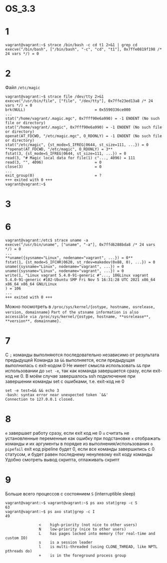 # OS_3.3
# 1
```
vagrant@vagrant:~$ strace /bin/bash -c cd t1 2>&1 | grep cd
execve("/bin/bash", ["/bin/bash", "-c", "cd", "t1"], 0x7ffe0819f198 /* 24 vars */) = 0
```
# 2
Файл `/etc/magic`
```
vagrant@vagrant:~$ strace file /dev/tty 2>&1
execve("/usr/bin/file", ["file", "/dev/tty"], 0x7ffe23ed13a8 /* 24 vars */) = 0
brk(NULL)                               = 0x5590336ce000
...
stat("/home/vagrant/.magic.mgc", 0x7fff90e6a990) = -1 ENOENT (No such file or directory)
stat("/home/vagrant/.magic", 0x7fff90e6a990) = -1 ENOENT (No such file or directory)
openat(AT_FDCWD, "/etc/magic.mgc", O_RDONLY) = -1 ENOENT (No such file or directory)
stat("/etc/magic", {st_mode=S_IFREG|0644, st_size=111, ...}) = 0
**openat(AT_FDCWD, "/etc/magic", O_RDONLY) = 3**
fstat(3, {st_mode=S_IFREG|0644, st_size=111, ...}) = 0
read(3, "# Magic local data for file(1) c"..., 4096) = 111
read(3, "", 4096)                       = 0
close(3)                                = 0
...
exit_group(0)                           = ?
+++ exited with 0 +++
vagrant@vagrant:~$
```
# 3
# 6

```
vagrant@vagrant:/etc$ strace uname -a
execve("/usr/bin/uname", ["uname", "-a"], 0x7ffd6288bda8 /* 24 vars */) = 0
...
**uname({sysname="Linux", nodename="vagrant", ...}) = 0**
fstat(1, {st_mode=S_IFCHR|0620, st_rdev=makedev(0x88, 0), ...}) = 0
uname({sysname="Linux", nodename="vagrant", ...}) = 0
uname({sysname="Linux", nodename="vagrant", ...}) = 0
write(1, "Linux vagrant 5.4.0-91-generic #"..., 106Linux vagrant 5.4.0-91-generic #102-Ubuntu SMP Fri Nov 5 16:31:28 UTC 2021 x86_64 x86_64 x86_64 GNU/Linux
) = 106
...
+++ exited with 0 +++
```
Можно посмотреть в `/proc/sys/kernel/{ostype, hostname, osrelease, version, domainname}`
`Part of the utsname information is also accessible via /proc/sys/kernel/{ostype, hostname, **osrelease**, **version**, domainname}.`
# 7
С `;` команды выполняются последовательно независимо от результата предыдущей
Команда за `&&` выполняется, если предыдущая выполнилась с exit-кодом 0
Не имеет смысла использовать `&&` при использовании до `set -e`, так как команда завершается сразу, если exit-код не 0. В моём случае завершалось ssh подключение при завершении команды set с ошибками, т.е. exit-код не 0
```
set -e test=&& && echo 3
-bash: syntax error near unexpected token `&&'
Connection to 127.0.0.1 closed.
```
# 8
`e` завершает работу сразу, если exit код не 0
`u` считать не установленные переменные как ошибку при подстановке
`x` отображать команды и их аргументы в порядке из выполнения/использования
`o pipefail` exit код pipeline будет 0, если все команды завершились с 0 статусом, и будет равен последнему ненулевому exit коду команды
Удобно смотреть вывод скрипта, отлаживать скрипт
# 9
Больше всего процессов с состоянием `S` (interruptible sleep)
```
vagrant@vagrant:~$ vagrant@vagrant:~$ ps axo stat|grep -c S
63
vagrant@vagrant:~$ ps axo stat|grep -c I
49
```

```
               <    high-priority (not nice to other users)
               N    low-priority (nice to other users)
               L    has pages locked into memory (for real-time and custom IO)
               s    is a session leader
               l    is multi-threaded (using CLONE_THREAD, like NPTL pthreads do)
               +    is in the foreground process group
```
